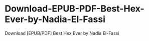 # Download-EPUB-PDF-Best-Hex-Ever-by-Nadia-El-Fassi
Download [EPUB/PDF] Best Hex Ever by Nadia El-Fassi
